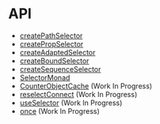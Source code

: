 # API

- [createPathSelector](/docs/api/createPathSelector.md)
- [createPropSelector](/docs/api/createPropSelector.md)
- [createAdaptedSelector](/docs/api/createAdaptedSelector.md)
- [createBoundSelector](/docs/api/createBoundSelector.md)
- [createSequenceSelector](/docs/api/createSequenceSelector.md)
- [SelectorMonad](/docs/api/SelectorMonad.md)
- [CounterObjectCache](/docs/api/CounterObjectCache.md) (Work In Progress)
- [reselectConnect](/docs/api/reselectConnect.md) (Work In Progress)
- [useSelector](/docs/api/useSelector.md) (Work In Progress)
- [once](/docs/api/once.md) (Work In Progress)
